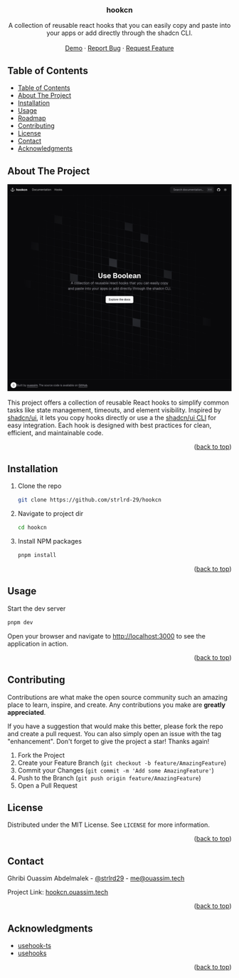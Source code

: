 <a id="readme-top"></a>

<h3 align="center">hookcn</h3>

<p align="center">
  A collection of reusable react hooks that you can easily copy and paste into your apps or add directly through the shadcn CLI.
  <br />
  <br />
  <a href="https://hookcn.ouassim.tech" target="_blank">Demo</a>
  ·
  <a href="https://github.com/strlrd-29/hookcn/issues/new">Report Bug</a>
  ·
  <a href="https://github.com/strlrd-29/hookcn/issues/new">Request Feature</a>
</p>

## Table of Contents

- [Table of Contents](#table-of-contents)
- [About The Project](#about-the-project)
- [Installation](#installation)
- [Usage](#usage)
- [Roadmap](#roadmap)
- [Contributing](#contributing)
- [License](#license)
- [Contact](#contact)
- [Acknowledgments](#acknowledgments)

<!-- ABOUT THE PROJECT -->

## About The Project

[![hookcn Screen Shot][product-screenshot]](https://hookcn.ouassim.tech)

This project offers a collection of reusable React hooks to simplify common tasks like state management, timeouts, and element visibility. Inspired by [shadcn/ui](https://ui.shadcn.com), it lets you copy hooks directly or use a the [shadcn/ui CLI](https://ui.shadcn.com/docs/cli) for easy integration. Each hook is designed with best practices for clean, efficient, and maintainable code.

<p align="right">(<a href="#readme-top">back to top</a>)</p>

<!-- GETTING STARTED -->

## Installation

1. Clone the repo

   ```sh
   git clone https://github.com/strlrd-29/hookcn
   ```

2. Navigate to project dir

   ```sh
   cd hookcn
   ```

3. Install NPM packages

   ```sh
   pnpm install
   ```

<p align="right">(<a href="#readme-top">back to top</a>)</p>

<!-- USAGE EXAMPLES -->

## Usage

Start the dev server

```sh
pnpm dev
```

Open your browser and navigate to [http://localhost:3000](http://localhost:3000) to see the application in action.

<p align="right">(<a href="#readme-top">back to top</a>)</p>

<!-- ROADMAP -->

<!-- CONTRIBUTING -->

## Contributing

Contributions are what make the open source community such an amazing place to learn, inspire, and create. Any contributions you make are **greatly appreciated**.

If you have a suggestion that would make this better, please fork the repo and create a pull request. You can also simply open an issue with the tag "enhancement".
Don't forget to give the project a star! Thanks again!

1. Fork the Project
2. Create your Feature Branch (`git checkout -b feature/AmazingFeature`)
3. Commit your Changes (`git commit -m 'Add some AmazingFeature'`)
4. Push to the Branch (`git push origin feature/AmazingFeature`)
5. Open a Pull Request

<!-- LICENSE -->

## License

Distributed under the MIT License. See `LICENSE` for more information.

<p align="right">(<a href="#readme-top">back to top</a>)</p>

<!-- CONTACT -->

## Contact

Ghribi Ouassim Abdelmalek - [@strlrd29](https://twitter.com/strlrd29) - <me@ouassim.tech>

Project Link: [hookcn.ouassim.tech](https://hookcn.ouassim.tech)

<p align="right">(<a href="#readme-top">back to top</a>)</p>

<!-- ACKNOWLEDGMENTS -->

## Acknowledgments

- [usehook-ts](https://usehooks-ts.com/)
- [usehooks](https://usehooks.com/)

<p align="right">(<a href="#readme-top">back to top</a>)</p>

[product-screenshot]: public/hero.png
